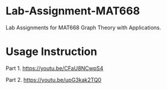 # Lab-Assignment-MAT668
Lab Assignments for MAT668 Graph Theory with Applications.

# Usage Instruction
Part 1. https://youtu.be/CFaU8NCwpS4

Part 2. https://youtu.be/upG3kak2TQ0
